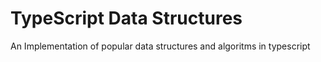 # TypeScript Data Structures
An Implementation of popular data structures and algoritms in typescript

